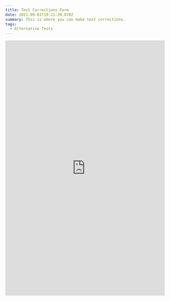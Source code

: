 ```yaml
---
title: Test Corrections Form
date: 2021-09-01T19:21:39.878Z
summary: This is where you can make test corrections.
tags:
  - Alternative Tests
---
```

<iframe src="https://docs.google.com/forms/d/e/1FAIpQLSeSOIE-WiK1Ov19y6fE7my6WTmt9_98AiggfhrfORoEZUjRDg/viewform?embedded=true" width="100%" height="806" frameborder="0" marginheight="0" marginwidth="0">Loading…</iframe>
